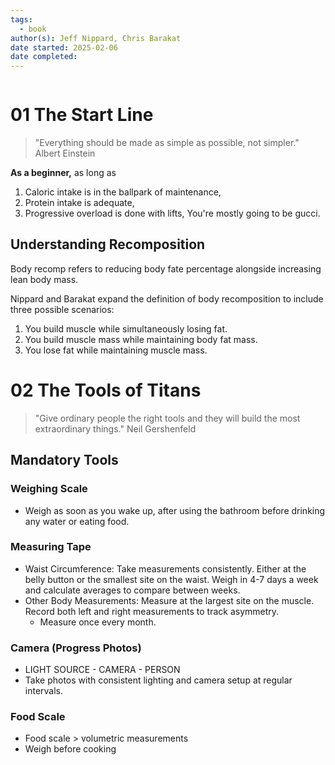 ```yaml
---
tags:
  - book
author(s): Jeff Nippard, Chris Barakat
date started: 2025-02-06
date completed:
---
```

```table-of-contents
```
# 01 The Start Line
> "Everything should be made as simple as possible, not simpler."
> Albert Einstein

**As a beginner,** as long as
1. Caloric intake is in the ballpark of maintenance,
2. Protein intake is adequate,
3. Progressive overload is done with lifts,
You're mostly going to be gucci.

## Understanding Recomposition
Body recomp refers to reducing body fate percentage alongside increasing lean body mass.

Nippard and Barakat expand the definition of body recomposition to include three possible scenarios:
1. You build muscle while simultaneously losing fat.
2. You build muscle mass while maintaining body fat mass.
3. You lose fat while maintaining muscle mass.
# 02 The Tools of Titans
> "Give ordinary people the right tools and they will build the most extraordinary things."
> Neil Gershenfeld

## Mandatory Tools
### Weighing Scale
- Weigh as soon as you wake up, after using the bathroom before drinking any water or eating food.
### Measuring Tape
- Waist Circumference: Take measurements consistently. Either at the belly button or the smallest site on the waist. Weigh in 4-7 days a week and calculate averages to compare between weeks.
- Other Body  Measurements: Measure at the largest site on the muscle. Record both left and right measurements to track asymmetry.
	- Measure once every month.
### Camera (Progress Photos)
- LIGHT SOURCE - CAMERA - PERSON
- Take photos with consistent lighting and camera setup at regular intervals.
### Food Scale
- Food scale > volumetric measurements
- Weigh before cooking